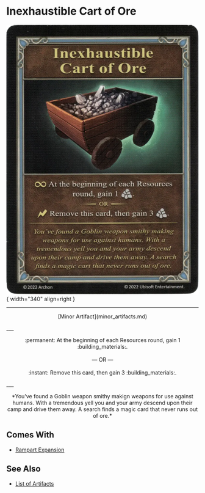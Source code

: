 # Inexhaustible Cart of Ore

![Inexhaustible Cart of Ore](../assets/artifacts_minor-inexhaustible_cart_of_ore.webp){ width="340" align=right }
___
<p style="text-align: center;" markdown>[Minor Artifact](minor_artifacts.md)</p>
___
<p style="text-align: center;" markdown>:permanent: At the beginning of each Resources round, gain 1 :building_materials:.<br><br>— OR —<br><br>:instant: Remove this card, then gain 3 :building_materials:.</p>
___
<p style="text-align: center;" markdown>*You've found a Goblin weapon smithy makign weapons for use against humans. With a tremendous yell you and your army descend upon their camp and drive them away. A search finds a magic card that never runs out of ore.*</p>


## Comes With

- [Rampart Expansion](../content.md)


## See Also

- [List of Artifacts](../artifacts/index.md)

